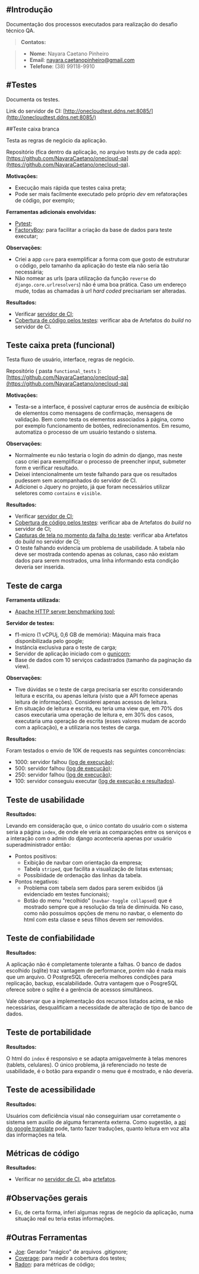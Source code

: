 #Introdução
-------------
Documentação dos processos executados para realização do desafio técnico QA.

> **Contatos:**

>  - **Nome**: Nayara Caetano Pinheiro
>  - **Email**: nayara.caetanopinheiro@gmail.com
>  - **Telefone**: (38) 99118-9910



#Testes
-------------
Documenta os testes.

Link do servidor de CI: [http://onecloudtest.ddns.net:8085/](http://onecloudtest.ddns.net:8085/)


##Teste caixa branca

Testa as regras de negócio da aplicação.

Repositório (fica dentro da aplicação, no arquivo tests.py de cada app): [https://github.com/NayaraCaetano/onecloud-qa](https://github.com/NayaraCaetano/onecloud-qa).

**Motivações:**

  - Execução mais rápida que testes caixa preta;
  - Pode ser mais facilmente executado pelo próprio *dev* em refatorações de código, por exemplo;

**Ferramentas adicionais envolvidas:**

  - [Pytest](http://pytest.org/latest/);
  - [FactoryBoy](https://factoryboy.readthedocs.io/en/latest/): para facilitar a criação da base de dados para teste executar;

**Observações:**

  - Criei a app `core` para exemplificar a forma com que gosto de estruturar o código, pelo tamanho da aplicação do teste ela não seria tão necessária;
  - Não nomear as urls (para utilização da função `reverse` do `django.core.urlresolvers`) não é uma boa prática. Caso um endereço mude, todas as chamadas à url *hard coded* precisariam ser alteradas.

**Resultados:**

  - Verificar [servidor de CI](http://onecloudtest.ddns.net:8085/browse/ON-UN);
  - [Cobertura de código pelos testes](http://onecloudtest.ddns.net:8085/browse/ON-UN-8/artifact/JOB1/HTML-Coverage/index.html): verificar aba de Artefatos do *build* no servidor de CI.


## Teste caixa preta (funcional)

Testa fluxo de usuário, interface, regras de negócio.

Repositório ( pasta `functional_tests` ): [https://github.com/NayaraCaetano/onecloud-qa](https://github.com/NayaraCaetano/onecloud-qa)

**Motivações:**

  - Testa-se a interface, é possível capturar erros de ausência de exibição de elementos como mensagens de confirmação, mensagens de validação. Bem como testa os elementos associados à página, como por exemplo funcionamento de botões, redirecionamentos. Em resumo, automatiza o processo de um usuário testando o sistema.

**Observações:**

 - Normalmente eu não testaria o login do admin do django, mas neste caso criei para exemplificar o processo de preencher input, submeter form e verificar resultado.
 - Deixei intencionalmente um teste falhando para que os resultados pudessem sem acompanhados do servidor de CI.
 - Adicionei o Jquery no projeto, já que foram necessários utilizar seletores como `contains` e `visible`.

**Resultados:**

  - Verificar [servidor de CI](http://onecloudtest.ddns.net:8085/browse/ON-FUN);
  - [Cobertura de código pelos testes](http://onecloudtest.ddns.net:8085/browse/ON-FUN-22/artifact/JOB1/HTML-Coverage/index.html): verificar aba de Artefatos do *build* no servidor de CI;
  - [Capturas de tela no momento da falha do teste](http://onecloudtest.ddns.net:8085/browse/ON-FUN-13/artifact/JOB1/Capturas-de-Tela/Index%20do%20Sistema): verificar aba Artefatos do *build* no servidor de CI;
  - O teste falhando evidencia um problema de usabilidade. A tabela não deve ser mostrada contendo apenas as colunas, caso não existam dados para serem mostrados, uma linha informando esta condição deveria ser inserida.


## Teste de carga

**Ferramenta utilizada:**

  - [Apache HTTP server benchmarking tool](https://httpd.apache.org/docs/2.4/programs/ab.html);

**Servidor de testes:**

  - f1-micro (1 vCPUj, 0,6 GB de memória): Máquina mais fraca disponibilizada pelo google;
  - Instância exclusiva para o teste de carga;
  - Servidor de aplicação iniciado com o [gunicorn](http://gunicorn.org/);
  - Base de dados com 10 serviços cadastrados (tamanho da paginação da view).

**Observações:**

 - Tive dúvidas se o teste de carga precisaria ser escrito considerando leitura e escrita, ou apenas leitura (visto que a API fornece apenas leitura de informações). Considerei apenas acessos de leitura.
 - Em situação de leitura e escrita, eu teria uma view que, em 70% dos casos executaria uma operação de leitura e, em 30% dos casos, executaria uma operação de escrita (esses valores mudam de acordo com a aplicação), e a utilizaria nos testes de carga.

**Resultados:**

 Foram testados o envio de 10K de requests nas seguintes concorrências:

   - 1000: servidor falhou ([log de execução](http://onecloudtest.ddns.net:8085/browse/ON-CAR-11));
   - 500: servidor falhou ([log de execução](http://onecloudtest.ddns.net:8085/browse/ON-CAR-12));
   - 250: servidor falhou ([log de execução](http://onecloudtest.ddns.net:8085/browse/ON-CAR-13));
   - 100: servidor conseguiu executar ([log de execução e resultados](http://onecloudtest.ddns.net:8085/browse/ON-CAR-14/log)).


## Teste de usabilidade

**Resultados:**

 Levando em consideração que, o único contato do usuário com o sistema seria a página `index`, de onde ele veria as comparações entre os serviços e a interação com o admin do django aconteceria apenas por usuário superadministrador então:

   - Pontos positivos:
      * Exibição de navbar com orientação da empresa;
      * Tabela `striped`, que facilita a visualização de listas extensas;
      * Possibiidade de ordenação das linhas da tabela.
   - Pontos negativos:
      * Problema com tabela sem dados para serem exibidos (já evidenciado em testes funcionais);
      * Botão do menu "recolhido" (`navbar-toggle collapsed`) que é mostrado sempre que a resolução da tela de diminuída. No caso, como não possuímos opções de menu no navbar, o elemento do html com esta classe e seus filhos devem ser removidos.


## Teste de confiabilidade

**Resultados:**

 A aplicação não é completamente tolerante a falhas. O banco de dados escolhido (sqlite) traz vantagem de performance, porém não é nada mais que um arquivo. O PostgreSQL ofereceria melhores condições para replicação, backup, escalabilidade. Outra vantagem que o PosgreSQL oferece sobre o sqlite é a gerência de acessos simultâneos.

 Vale observar que a implementação dos recursos listados acima, se não necessárias, desqualificam a necessidade de alteração de tipo de banco de dados.



## Teste de portabilidade

**Resultados:**

 O html do `index` é responsivo e se adapta amigavelmente à telas menores (tablets, celulares). O único problema, já referenciado no teste de usabilidade, é o botão para expandir o menu que é mostrado, e não deveria.



## Teste de acessibilidade

**Resultados:**

 Usuários com deficiência visual não conseguiriam usar corretamente o sistema sem auxilio de alguma ferramenta externa. Como sugestão, a [api do google translate](https://cloud.google.com/translate/docs/) pode, tanto fazer traduções, quanto leitura em voz alta das informações na tela.



## Métricas de código

**Resultados:**

   - Verificar no [servidor de CI](http://onecloudtest.ddns.net:8085/browse/ON-MET-2), aba [artefatos](http://onecloudtest.ddns.net:8085/browse/ON-MET-2/artifact/JOB1/Metrics/).



#Observações gerais
-------------
  - Eu, de certa forma, inferi algumas regras de negócio da aplicação, numa situação real eu teria estas informações.


#Outras Ferramentas
-------------
 - [Joe](https://github.com/karan/joe): Gerador "mágico" de arquivos .gitignore;
 - [Coverage](https://coverage.readthedocs.io/en/coverage-4.1/): para medir a cobertura dos testes;
 - [Radon](https://pypi.python.org/pypi/radon): para métricas de código;